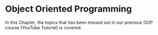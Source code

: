 # Object Oriented Programming

In this Chapter, the topics that has been missed out in our previous OOP course (YouTube Tutorial) is covered.